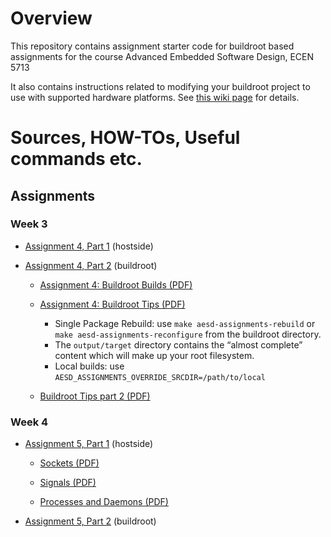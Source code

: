 # Overview

This repository contains assignment starter code for buildroot based assignments for the course Advanced Embedded Software Design, ECEN 5713

It also contains instructions related to modifying your buildroot project to use with supported hardware platforms.  See [this wiki page](https://github.com/cu-ecen-5013/buildroot-assignments-base/wiki/Supported-Hardware) for details.

# Sources, HOW-TOs, Useful commands etc.

## Assignments

### Week 3
- [Assignment 4, Part 1](https://www.coursera.org/learn/linux-system-programming-introduction-to-buildroot/supplement/GT0Ld/assignment-4-part-1-instructions) (hostside)

- [Assignment 4, Part 2](https://www.coursera.org/learn/linux-system-programming-introduction-to-buildroot/supplement/fdk6R/assignment-4-part-2-instructions) (buildroot)

  - [Assignment 4: Buildroot Builds (PDF)](https://d3c33hcgiwev3.cloudfront.net/ivEdBePlTg2xHQXj5a4NKg_588bf4e3cf524d65bd47ffa0caee1df1_Assignment-4-Buildroot-Builds.pdf?Expires=1704931200&Signature=S7eX3WuriQ6ujmpJWTCF2Je4Xnhnd3~Z5gj-kIg2MluwcfonKJLar0rbTygjumTC~pNZKxt-Un6qodWjOKktHulud2HXxez1WJDKo4Sn8HkpN1jLoSSQAn8QMeaO7cXWPiRFVFlnU3wfsCkQK4ZKIjVM17jhSxtYpTZXOaim~HQ_&Key-Pair-Id=APKAJLTNE6QMUY6HBC5A)

  - [Assignment 4: Buildroot Tips (PDF)](https://d3c33hcgiwev3.cloudfront.net/9994lpIMTACfeJaSDDwAMQ_d94f9b8c28c54cfeb219d33324cf13f1_Assignment-4-Buildroot-Tips.pdf?Expires=1704931200&Signature=SknB8u5pmD~wHHhkYKqMW7EyvqraKj7yaO97GRECOg8xrX6g~Jc0PlwSqb2cyhZawaA9b8I4bg7cbyLxLSDpbIuNDu34AO2WbsLZS7toMbBIZgo0-eHM9cQV9FaGmI9segqvxW1TWoNH8G38DrbpYGUZCAKxaw~lyDZPMDdGWug_&Key-Pair-Id=APKAJLTNE6QMUY6HBC5A)
    - Single Package Rebuild: use `make aesd-assignments-rebuild` or `make aesd-assignments-reconfigure` from the buildroot directory.
    - The `output/target` directory contains the “almost complete” content which will make up your root filesystem.
    - Local builds: use `AESD_ASSIGNMENTS_OVERRIDE_SRCDIR=/path/to/local`

  - [Buildroot Tips part 2 (PDF)](https://d3c33hcgiwev3.cloudfront.net/Zfv7joY-S8m7-46GPrvJMQ_f609b49a9ee54ba38dd22c59af2969f1_Buildroot-Tips-Part-2.pdf?Expires=1704931200&Signature=UX6YUPKCcAr~AoTRKoF8oFwhQ4fzCdZbM~bZkWygDtUdMUSAEqh1-YYl-8CtoHSP~IERFGXErK-qjFLB9~uJ4eyfMtDecMn1eZnaagb2NwFTHha5smQXTLXe5V3jA5OoSWKWjVqR3GZFJD-qpfgBqJwn4cBIx2M5vJhz5eRahjE_&Key-Pair-Id=APKAJLTNE6QMUY6HBC5A)

### Week 4
- [Assignment 5, Part 1](https://www.coursera.org/learn/linux-system-programming-introduction-to-buildroot/supplement/c7ZrG/assignment-5-part-1-instructions) (hostside)

  - [Sockets (PDF)](https://d3c33hcgiwev3.cloudfront.net/BKfAy6NTSyinwMujU2socA_0ee2c6e43dec4ce99488f4f3ff90d8f1_Sockets.pdf?Expires=1705104000&Signature=Uk9~sx2YRhs1LxI9uE0pPkojOZ49gp5Eh9jxVXVAZuz7DdE9o4bdvH-Jw3gRonaNgL5IcSC50~vUZlhMwtmuX~7eurf4jX5wjKYcurVAhiqGjYNio7bEz4ZlvpxAoA19Ck2Uc62a-3an45c1Qg7eqiR8TmBKi5mzLbVQcLsX8sg_&Key-Pair-Id=APKAJLTNE6QMUY6HBC5A)

  - [Signals (PDF)](https://d3c33hcgiwev3.cloudfront.net/67c2eKNUSSC3NnijVMkgXg_7bce9fe876d94bf8a592d3e77fe0c4f1_Signal-Management.pdf?Expires=1705104000&Signature=jRrDmLdi8LZjPLoh7WIBBnHFe5RZ2ZPDqjCs-SwQ639fHhzaCDEdRUnd-KY16Wg2uQPSddVE8zsyFejms3Xkt2nIv1qYAyqQC~BhQ2jWebWf-3-wlxX~sBn0bcyL35cJlCOLxEFJYZdAdgO-aanu5EQ0kJJvQJReluySxTagwcM_&Key-Pair-Id=APKAJLTNE6QMUY6HBC5A)

  - [Processes and Daemons (PDF)](https://d3c33hcgiwev3.cloudfront.net/ZkK8S2gSTN2CvEtoEozd1g_c10c3f0aadb74a849ba52fc90af058f1_Processes-and-Daemons.pdf?Expires=1705190400&Signature=damMfNjv1-DFb8KQi17lw6ZXNwq7zjVFL8fB5EXBIwvPGmfZ9DIECPECD-egvQ-zmrf0o~33xj44dJ1pgU0jWyvMUzDCo-okEGg1gXxJX6ugD3UhkSyMiR3xm0cLg9KdB-U9D0r6NNFOmbCbnPWLenzRrhh0jr24M0nOrQ0CTYc_&Key-Pair-Id=APKAJLTNE6QMUY6HBC5A)

- [Assignment 5, Part 2](https://www.coursera.org/learn/linux-system-programming-introduction-to-buildroot/supplement/oLYlx/assignment-5-part-2-instructions) (buildroot)
